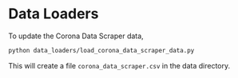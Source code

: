 # Data Loaders

To update the  Corona Data Scraper data,

```bash
python data_loaders/load_corona_data_scraper_data.py 
```

This will create a file `corona_data_scraper.csv` in the data directory.